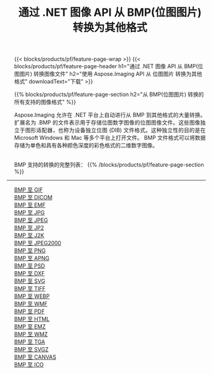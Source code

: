 ﻿---
title: 通过 .NET 图像 API 从 BMP(位图图片) 转换为其他格式 
weight: 3920
url: /zh-hans/net/conversion/from/bmp 
lang: zh-hans
langdirlevel: 2
locales: zh-hans,ja,it,ru,de,es,fr,nl,id,lt,pl,pt,vi,tr,ko,zh-hant,ar,hi,th,sv,cs,uk,he
description: 使用 Aspose.Imaging，您可以轻松地将 BMP(位图图片) 转换为其他格式
---

{{< blocks/products/pf/feature-page-wrap >}}
{{< blocks/products/pf/feature-page-header h1="通过 .NET 图像 API 从 BMP(位图图片) 转换图像文件" h2="使用 Aspose.Imaging API 从 位图图片 转换为其他格式" downloadText="下载" >}}


{{% blocks/products/pf/feature-page-section  h2="从 BMP(位图图片) 转换的所有支持的图像格式" %}}
<p align=justify>Aspose.Imaging 允许在 .NET 平台上自动进行从 BMP 到其他格式的大量转换。 扩展名为 .BMP 的文件表示用于存储位图数字图像的位图图像文件。这些图像独立于图形适配器，也称为设备独立位图 (DIB) 文件格式。这种独立性的目的是在 Microsoft Windows 和 Mac 等多个平台上打开文件。 BMP 文件格式可以将数据存储为单色和具有各种颜色深度的彩色格式的二维数字图像。</p>
<br/>
BMP 支持的转换的完整列表：
{{% /blocks/products/pf/feature-page-section %}}
<div class="container-fluid productfamilypage bg-gray">
    <div class="convertypes bg-gray agp-content section">
        <div class="container">
		<hr style="margin-left:-20px;"/>
		<div class="row other-converters">
		    <div class='col-md-2 other-converter remove-lp remove-rp'><a href="/imaging/zh-hans/net/conversion/bmp-to-gif" >BMP 至 GIF</a></div><div class='col-md-2 other-converter remove-lp remove-rp'><a href="/imaging/zh-hans/net/conversion/bmp-to-dicom" >BMP 至 DICOM</a></div><div class='col-md-2 other-converter remove-lp remove-rp'><a href="/imaging/zh-hans/net/conversion/bmp-to-emf" >BMP 至 EMF</a></div><div class='col-md-2 other-converter remove-lp remove-rp'><a href="/imaging/zh-hans/net/conversion/bmp-to-jpg" >BMP 至 JPG</a></div><div class='col-md-2 other-converter remove-lp remove-rp'><a href="/imaging/zh-hans/net/conversion/bmp-to-jpeg" >BMP 至 JPEG</a></div><div class='col-md-2 other-converter remove-lp remove-rp'><a href="/imaging/zh-hans/net/conversion/bmp-to-jp2" >BMP 至 JP2</a></div><div class='col-md-2 other-converter remove-lp remove-rp'><a href="/imaging/zh-hans/net/conversion/bmp-to-j2k" >BMP 至 J2K</a></div><div class='col-md-2 other-converter remove-lp remove-rp'><a href="/imaging/zh-hans/net/conversion/bmp-to-jpeg2000" >BMP 至 JPEG2000</a></div><div class='col-md-2 other-converter remove-lp remove-rp'><a href="/imaging/zh-hans/net/conversion/bmp-to-png" >BMP 至 PNG</a></div><div class='col-md-2 other-converter remove-lp remove-rp'><a href="/imaging/zh-hans/net/conversion/bmp-to-apng" >BMP 至 APNG</a></div><div class='col-md-2 other-converter remove-lp remove-rp'><a href="/imaging/zh-hans/net/conversion/bmp-to-psd" >BMP 至 PSD</a></div><div class='col-md-2 other-converter remove-lp remove-rp'><a href="/imaging/zh-hans/net/conversion/bmp-to-dxf" >BMP 至 DXF</a></div><div class='col-md-2 other-converter remove-lp remove-rp'><a href="/imaging/zh-hans/net/conversion/bmp-to-svg" >BMP 至 SVG</a></div><div class='col-md-2 other-converter remove-lp remove-rp'><a href="/imaging/zh-hans/net/conversion/bmp-to-tiff" >BMP 至 TIFF</a></div><div class='col-md-2 other-converter remove-lp remove-rp'><a href="/imaging/zh-hans/net/conversion/bmp-to-webp" >BMP 至 WEBP</a></div><div class='col-md-2 other-converter remove-lp remove-rp'><a href="/imaging/zh-hans/net/conversion/bmp-to-wmf" >BMP 至 WMF</a></div><div class='col-md-2 other-converter remove-lp remove-rp'><a href="/imaging/zh-hans/net/conversion/bmp-to-pdf" >BMP 至 PDF</a></div><div class='col-md-2 other-converter remove-lp remove-rp'><a href="/imaging/zh-hans/net/conversion/bmp-to-html" >BMP 至 HTML</a></div><div class='col-md-2 other-converter remove-lp remove-rp'><a href="/imaging/zh-hans/net/conversion/bmp-to-emz" >BMP 至 EMZ</a></div><div class='col-md-2 other-converter remove-lp remove-rp'><a href="/imaging/zh-hans/net/conversion/bmp-to-wmz" >BMP 至 WMZ</a></div><div class='col-md-2 other-converter remove-lp remove-rp'><a href="/imaging/zh-hans/net/conversion/bmp-to-tga" >BMP 至 TGA</a></div><div class='col-md-2 other-converter remove-lp remove-rp'><a href="/imaging/zh-hans/net/conversion/bmp-to-svgz" >BMP 至 SVGZ</a></div><div class='col-md-2 other-converter remove-lp remove-rp'><a href="/imaging/zh-hans/net/conversion/bmp-to-canvas" >BMP 至 CANVAS</a></div><div class='col-md-2 other-converter remove-lp remove-rp'><a href="/imaging/zh-hans/net/conversion/bmp-to-ico" >BMP 至 ICO</a></div>
                </div>
        </div>
    </div>
</div>
<br/>

